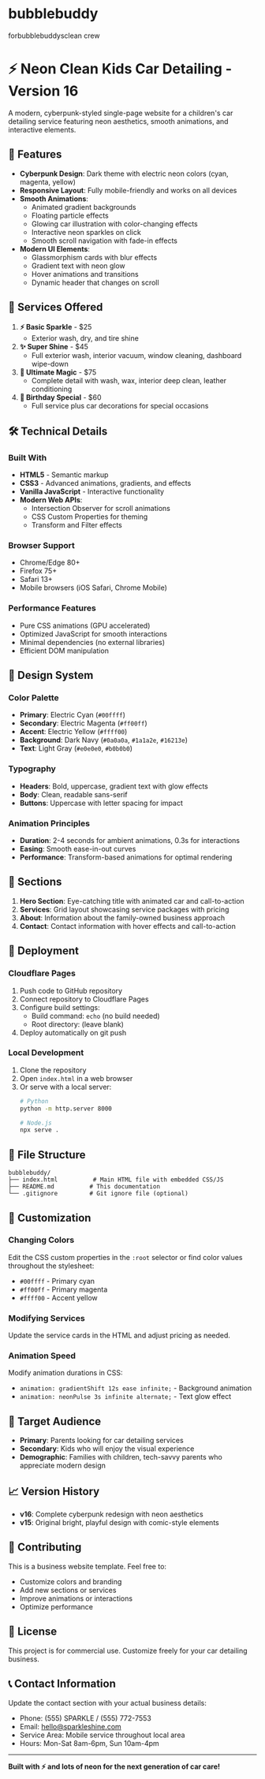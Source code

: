 # bubblebuddy
forbubblebuddysclean crew
# ⚡ Neon Clean Kids Car Detailing - Version 16

A modern, cyberpunk-styled single-page website for a children's car detailing service featuring neon aesthetics, smooth animations, and interactive elements.

## 🌟 Features

- **Cyberpunk Design**: Dark theme with electric neon colors (cyan, magenta, yellow)
- **Responsive Layout**: Fully mobile-friendly and works on all devices
- **Smooth Animations**: 
  - Animated gradient backgrounds
  - Floating particle effects
  - Glowing car illustration with color-changing effects
  - Interactive neon sparkles on click
  - Smooth scroll navigation with fade-in effects
- **Modern UI Elements**:
  - Glassmorphism cards with blur effects
  - Gradient text with neon glow
  - Hover animations and transitions
  - Dynamic header that changes on scroll

## 🚗 Services Offered

1. **⚡ Basic Sparkle** - $25
   - Exterior wash, dry, and tire shine
2. **✨ Super Shine** - $45  
   - Full exterior wash, interior vacuum, window cleaning, dashboard wipe-down
3. **🌟 Ultimate Magic** - $75
   - Complete detail with wash, wax, interior deep clean, leather conditioning
4. **🎉 Birthday Special** - $60
   - Full service plus car decorations for special occasions

## 🛠️ Technical Details

### Built With
- **HTML5** - Semantic markup
- **CSS3** - Advanced animations, gradients, and effects
- **Vanilla JavaScript** - Interactive functionality
- **Modern Web APIs**:
  - Intersection Observer for scroll animations
  - CSS Custom Properties for theming
  - Transform and Filter effects

### Browser Support
- Chrome/Edge 80+
- Firefox 75+
- Safari 13+
- Mobile browsers (iOS Safari, Chrome Mobile)

### Performance Features
- Pure CSS animations (GPU accelerated)
- Optimized JavaScript for smooth interactions
- Minimal dependencies (no external libraries)
- Efficient DOM manipulation

## 🎨 Design System

### Color Palette
- **Primary**: Electric Cyan (`#00ffff`)
- **Secondary**: Electric Magenta (`#ff00ff`) 
- **Accent**: Electric Yellow (`#ffff00`)
- **Background**: Dark Navy (`#0a0a0a`, `#1a1a2e`, `#16213e`)
- **Text**: Light Gray (`#e0e0e0`, `#b0b0b0`)

### Typography
- **Headers**: Bold, uppercase, gradient text with glow effects
- **Body**: Clean, readable sans-serif
- **Buttons**: Uppercase with letter spacing for impact

### Animation Principles
- **Duration**: 2-4 seconds for ambient animations, 0.3s for interactions
- **Easing**: Smooth ease-in-out curves
- **Performance**: Transform-based animations for optimal rendering

## 📱 Sections

1. **Hero Section**: Eye-catching title with animated car and call-to-action
2. **Services**: Grid layout showcasing service packages with pricing
3. **About**: Information about the family-owned business approach
4. **Contact**: Contact information with hover effects and call-to-action

## 🚀 Deployment

### Cloudflare Pages
1. Push code to GitHub repository
2. Connect repository to Cloudflare Pages
3. Configure build settings:
   - Build command: `echo` (no build needed)
   - Root directory: (leave blank)
4. Deploy automatically on git push

### Local Development
1. Clone the repository
2. Open `index.html` in a web browser
3. Or serve with a local server:
   ```bash
   # Python
   python -m http.server 8000
   
   # Node.js
   npx serve .
   ```

## 📂 File Structure

```
bubblebuddy/
├── index.html          # Main HTML file with embedded CSS/JS
├── README.md          # This documentation
└── .gitignore         # Git ignore file (optional)
```

## 🔧 Customization

### Changing Colors
Edit the CSS custom properties in the `:root` selector or find color values throughout the stylesheet:
- `#00ffff` - Primary cyan
- `#ff00ff` - Primary magenta  
- `#ffff00` - Accent yellow

### Modifying Services
Update the service cards in the HTML and adjust pricing as needed.

### Animation Speed
Modify animation durations in CSS:
- `animation: gradientShift 12s ease infinite;` - Background animation
- `animation: neonPulse 3s infinite alternate;` - Text glow effect

## 🎯 Target Audience

- **Primary**: Parents looking for car detailing services
- **Secondary**: Kids who will enjoy the visual experience
- **Demographic**: Families with children, tech-savvy parents who appreciate modern design

## 📈 Version History

- **v16**: Complete cyberpunk redesign with neon aesthetics
- **v15**: Original bright, playful design with comic-style elements

## 🤝 Contributing

This is a business website template. Feel free to:
- Customize colors and branding
- Add new sections or services
- Improve animations or interactions
- Optimize performance

## 📄 License

This project is for commercial use. Customize freely for your car detailing business.

## 📞 Contact Information

Update the contact section with your actual business details:
- Phone: (555) SPARKLE / (555) 772-7553
- Email: hello@sparkleshine.com
- Service Area: Mobile service throughout local area
- Hours: Mon-Sat 8am-6pm, Sun 10am-4pm

---

**Built with ⚡ and lots of neon for the next generation of car care!**
